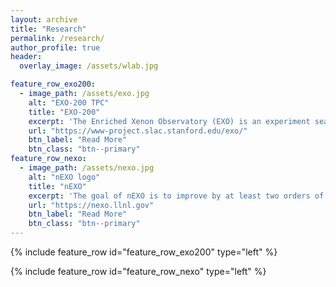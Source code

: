```yaml
---
layout: archive
title: "Research"
permalink: /research/
author_profile: true
header:
  overlay_image: /assets/wlab.jpg

feature_row_exo200:
  - image_path: /assets/exo.jpg
    alt: "EXO-200 TPC"
    title: "EXO-200"
    excerpt: 'The Enriched Xenon Observatory (EXO) is an experiment searching for the neutrino-less double beta decay $(0\nu\beta\beta)$ of the isotope ${}^{136}\mathrm{Xe}$. It is a hypothetical decay that can only occur if neutrinos are Majorana fermions, which means that neutrinos are their own anti-particles. The detector technology used is a time projection chamber (TPC) filled with around 150kg of liquid xenon.'
    url: "https://www-project.slac.stanford.edu/exo/"
    btn_label: "Read More"
    btn_class: "btn--primary"
feature_row_nexo:
  - image_path: /assets/nexo.jpg
    alt: "nEXO logo"
    title: "nEXO"
    excerpt: 'The goal of nEXO is to improve by at least two orders of magnitude in half-life sensitivity upon current generation experiment, reaching a half-life sensitivity of $\sim 10^{28}$ years.'
    url: "https://nexo.llnl.gov"
    btn_label: "Read More"
    btn_class: "btn--primary"
---
```



{% include feature_row id="feature_row_exo200" type="left" %}

{% include feature_row id="feature_row_nexo" type="left" %}
